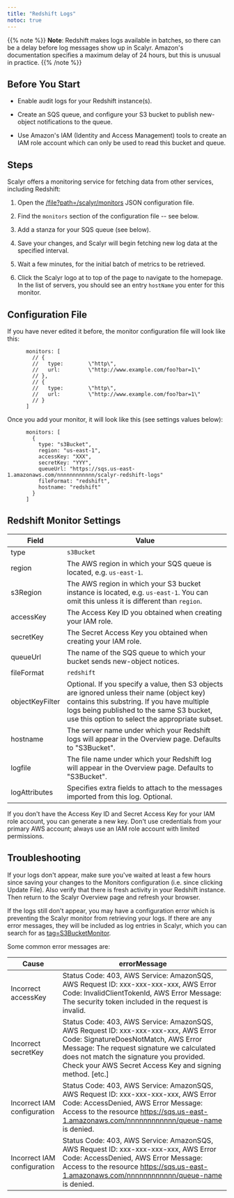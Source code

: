 ```yaml
---
title: "Redshift Logs"
notoc: true
---
```


{{% note %}}
__Note__: Redshift makes logs available in batches, so there can be a delay before
log messages show up in Scalyr. Amazon's documentation specifies a maximum delay of 24 hours, but this is
unusual in practice.
{{% /note %}}



## Before You Start

- Enable audit logs for your Redshift instance(s). 

- Create an SQS queue, and configure your S3 bucket to publish new-object notifications to the queue.

- Use Amazon's IAM (Identity and Access Management) tools to create an IAM role account which can only be
used to read this bucket and queue.


## Steps

Scalyr offers a monitoring service for fetching data from other services, including Redshift:

1. Open the [/file?path=/scalyr/monitors](/file?path=%2Fscalyr%2Fmonitors) JSON configuration file.

1. Find the ``monitors`` section of the configuration file -- see below.

1. Add a stanza for your SQS queue (see below). 

1. Save your changes, and Scalyr will begin fetching new log data at the specified interval.

1. Wait a few minutes, for the initial batch of metrics to be retrieved.

1. Click the Scalyr logo at to top of the page to navigate to the homepage. In the list of servers, you should see an entry ``hostName`` you enter for this monitor.

## Configuration File

If you have never edited it before, the monitor configuration file will look like this:

````
      monitors: [
        // {
        //   type:        \"http\",
        //   url:         \"http://www.example.com/foo?bar=1\"
        // },
        // {
        //   type:        \"http\",
        //   url:         \"http://www.example.com/foo?bar=1\"
        // }
      ]
````

Once you add your monitor, it will look like this (see settings values below):

````
      monitors: [
        {
          type: "s3Bucket",
          region: "us-east-1",
          accessKey: "XXX",
          secretKey: "YYY",
          queueUrl: "https://sqs.us-east-1.amazonaws.com/nnnnnnnnnnnn/scalyr-redshift-logs"
          fileFormat: "redshift",
          hostname: "redshift"
        }
      ]
````

## Redshift Monitor Settings

Field                       | Value
---|---
type                        | ``s3Bucket``
region                      | The AWS region in which your SQS queue is located, e.g. ``us-east-1``.
s3Region                    | The AWS region in which your S3 bucket instance is located, e.g. ``us-east-1``.                                      You can omit this unless it is different than ``region``.
accessKey                   | The Access Key ID you obtained when creating your IAM role.
secretKey                   | The Secret Access Key you obtained when creating your IAM role.
queueUrl                    | The name of the SQS queue to which your bucket sends new-object notices.
fileFormat                  | ``redshift``
objectKeyFilter             | Optional. If you specify a value, then S3 objects are ignored unless their name                                      (object key) contains this substring. If you have multiple logs being published                                      to the same S3 bucket, use this option to select the appropriate subset.
hostname                    | The server name under which your Redshift logs will appear in the Overview page.                                      Defaults to "S3Bucket".
logfile                     | The file name under which your Redshift log will appear in the Overview page.                                      Defaults to "S3Bucket".
logAttributes               | Specifies extra fields to attach to the messages imported from this log. Optional.

If you don't have the Access Key ID and Secret Access Key for your IAM role account, you can generate a new key. Don't use
credentials from your primary AWS account; always use an IAM role account with limited permissions.

## Troubleshooting

If your logs don't appear, make sure you've waited at least a few hours since saving your changes to the Monitors
configuration (i.e. since clicking Update File). Also verify that there is fresh activity in your Redshift instance.
Then return to the Scalyr Overview page and refresh your browser.

If the logs still don't appear, you may have a configuration error which is preventing the Scalyr monitor from retrieving
your logs. If there are any error messages, they will be included as log entries in Scalyr, which you can search for as 
[tag=S3BucketMonitor](/events?filter=tag%3D%27S3BucketMonitor%27). 

Some common error messages are:
           
Cause                       | errorMessage
---|---
Incorrect accessKey         | Status Code: 403, AWS Service: AmazonSQS, AWS Request ID: xxx-xxx-xxx-xxx, AWS Error Code:                                      InvalidClientTokenId, AWS Error Message: The security token included in the request is invalid.
Incorrect secretKey         | Status Code: 403, AWS Service: AmazonSQS, AWS Request ID: xxx-xxx-xxx-xxx, AWS Error Code:                                      SignatureDoesNotMatch, AWS Error Message: The request signature we calculated does not match                                      the signature you provided. Check your AWS Secret Access Key and signing method. [etc.]
Incorrect IAM configuration | Status Code: 403, AWS Service: AmazonSQS, AWS Request ID: xxx-xxx-xxx-xxx, AWS Error Code:                                      AccessDenied, AWS Error Message: Access to the resource https://sqs.us-east-1.amazonaws.com/nnnnnnnnnnnn/queue-name is denied.
Incorrect IAM configuration | Status Code: 403, AWS Service: AmazonSQS, AWS Request ID: xxx-xxx-xxx-xxx, AWS Error Code:                                      AccessDenied, AWS Error Message: Access to the resource https://sqs.us-east-1.amazonaws.com/nnnnnnnnnnnn/queue-name is denied.
